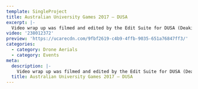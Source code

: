 ```yaml
---
template: SingleProject
title: Australian University Games 2017 – DUSA
excerpt: |-
  Video wrap up was filmed and edited by the Edit Suite for DUSA (Deakin Uni Student Association) at the 2017 Australian University Games. This video production highlights first hand accounts of students participating at the 2017 Australian University Games – how DUSA and Deakin have helped many students create fantastic memories about their time competing, making new friends and experiencing the Aus Uni Games!
video: '238012372'
preview: 'https://ucarecdn.com/9fbf2619-c4b9-4ffb-9035-651a76847ff3/'
categories:
  - category: Drone Aerials
  - category: Events
meta:
  description: |-
    Video wrap up was filmed and edited by the Edit Suite for DUSA (Deakin Uni Student Association) at the 2017 Australian University Games. This video production highlights first hand accounts of students participating at the 2017 Australian University Games – how DUSA and Deakin have helped many students create fantastic memories about their time competing, making new friends and experiencing the Aus Uni Games!
  title: Australian University Games 2017 – DUSA
---
```


